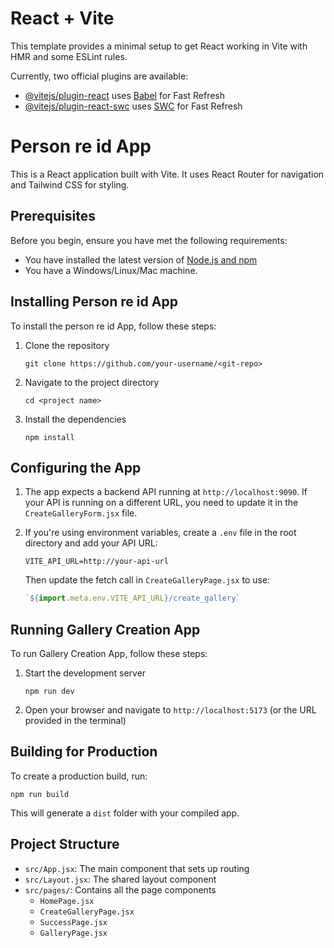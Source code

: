 # React + Vite

This template provides a minimal setup to get React working in Vite with HMR and some ESLint rules.

Currently, two official plugins are available:

- [@vitejs/plugin-react](https://github.com/vitejs/vite-plugin-react/blob/main/packages/plugin-react/README.md) uses [Babel](https://babeljs.io/) for Fast Refresh
- [@vitejs/plugin-react-swc](https://github.com/vitejs/vite-plugin-react-swc) uses [SWC](https://swc.rs/) for Fast Refresh

# Person re id  App

This is a React application built with Vite. It uses React Router for navigation and Tailwind CSS for styling.

## Prerequisites

Before you begin, ensure you have met the following requirements:

* You have installed the latest version of [Node.js and npm](https://nodejs.org/)
* You have a Windows/Linux/Mac machine.

## Installing Person re id App

To install the person re id App, follow these steps:

1. Clone the repository
   ```
   git clone https://github.com/your-username/<git-repo>
   ```
2. Navigate to the project directory
   ```
   cd <project name>
   ```
3. Install the dependencies
   ```
   npm install
   ```

## Configuring the App

1. The app expects a backend API running at `http://localhost:9090`. If your API is running on a different URL, you need to update it in the `CreateGalleryForm.jsx` file.

2. If you're using environment variables, create a `.env` file in the root directory and add your API URL:
   ```
   VITE_API_URL=http://your-api-url
   ```
   Then update the fetch call in `CreateGalleryPage.jsx` to use:
   ```javascript
   `${import.meta.env.VITE_API_URL}/create_gallery`
   ```

## Running Gallery Creation App

To run Gallery Creation App, follow these steps:

1. Start the development server
   ```
   npm run dev
   ```
2. Open your browser and navigate to `http://localhost:5173` (or the URL provided in the terminal)

## Building for Production

To create a production build, run:

```
npm run build
```

This will generate a `dist` folder with your compiled app.

## Project Structure

- `src/App.jsx`: The main component that sets up routing
- `src/Layout.jsx`: The shared layout component
- `src/pages/`: Contains all the page components
  - `HomePage.jsx`
  - `CreateGalleryPage.jsx`
  - `SuccessPage.jsx`
  - `GalleryPage.jsx`

